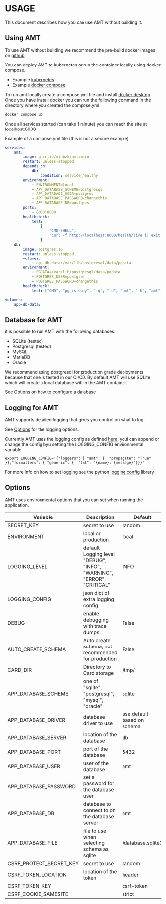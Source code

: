 # USAGE

This document describes how you can use AMT without building it.

## Using AMT

To use AMT without building we recommend the pre-build docker images on [github](https://github.com/MinBZK/amt/pkgs/container/amt).

You can deploy AMT to kubernetes or run the container locally using docker compose.

-   Example [kubernetes](https://github.com/MinBZK/ai-validation-infra/tree/main/apps/amt)
-   Example [docker compose](./compose.yml)

To run amt locally create a compose.yml file and install [docker desktop](https://www.docker.com/products/docker-desktop/). Once you have install docker you can run the following command in the directory where you created the compose.yml

```bash
docker compose up
```

Once all services started (can take 1 minute) you can reach the site at localhost:8000

Example of a compose.yml file (this is not a secure example)

```yml
services:
    amt:
        image: ghcr.io/minbzk/amt:main
        restart: unless-stopped
        depends_on:
            db:
                condition: service_healthy
        environment:
            - ENVIRONMENT=local
            - APP_DATABASE_SCHEME=postgresql
            - APP_DATABASE_USER=postgres
            - APP_DATABASE_PASSWORD=changethis
            - APP_DATABASE_DB=postgres
        ports:
            - 8000:8000
        healthcheck:
            test:
                [
                    "CMD-SHELL",
                    "curl -f http://localhost:8000/health/live || exit 1",
                ]
    db:
        image: postgres:16
        restart: unless-stopped
        volumes:
            - app-db-data:/var/lib/postgresql/data/pgdata
        environment:
            - PGDATA=/var/lib/postgresql/data/pgdata
            - POSTGRES_USER=postgres
            - POSTGRES_PASSWORD=changethis
        healthcheck:
            test: ["CMD", "pg_isready", "-q", "-d", "amt", "-U", "amt"]

volumes:
    app-db-data:
```

## Database for AMT

it is possible to run AMT with the following databases:

-   SQLite (tested)
-   Postgresql (tested)
-   MySQL
-   MariaDB
-   Oracle

We recommend using postgresql for production grade deployments because that one is tested in our CI/CD. By default AMT will use SQLite which will create a local database within the AMT container.

See [Options](#Option) on how to configure a database

## Logging for AMT

AMT supports detailed logging that gives you control on what to log.

See [Options](#Option) for the logging options.

Currently AMT uses the logging config as defined [here](https://github.com/MinBZK/amt/blob/main/amt/core/log.py). youi can append or change the config byu setting the LOGGING_CONFIG environmental variable.

```shell
export LOGGING_CONFIG='{"loggers": { "amt": {  "propagate": "True" }},"formatters": { "generic": {  "fmt": "{name}: {message}"}}}'
```

For more info on how to set logging see the python [logging.config](https://docs.python.org/3/library/logging.config.html) library

## Options

AMT uses environmental options that you can set when running the application.

| Variable                | Description                                                           | Default                     |
| ----------------------- | --------------------------------------------------------------------- | --------------------------- |
| SECRET_KEY              | secret to use                                                         | random                      |
| ENVIRONMENT             | local or production                                                   | local                       |
| LOGGING_LEVEL           | default Logging level "DEBUG", "INFO", "WARNING", "ERROR", "CRITICAL" | INFO                        |
| LOGGING_CONFIG          | json dict of extra logging config                                     |                             |
| DEBUG                   | enable debugging with trace dumps                                     | False                       |
| AUTO_CREATE_SCHEMA      | Auto create schema, not recommended for production                    | False                       |
| CARD_DIR                | Directory to Card storage                                             | /tmp/                       |
| APP_DATABASE_SCHEME     | one of "sqlite", "postgresql", "mysql", "oracle"                      | sqlite                      |
| APP_DATABASE_DRIVER     | database driver to use                                                | use default based on schema |
| APP_DATABASE_SERVER     | location of the database                                              | db                          |
| APP_DATABASE_PORT       | port of the database                                                  | 5432                        |
| APP_DATABASE_USER       | user of the database                                                  | amt                         |
| APP_DATABASE_PASSWORD   | set a password for the database user                                  |
| APP_DATABASE_DB         | database to connect to on the database server                         | amt                         |
| APP_DATABASE_FILE       | file to use when selecting schema as sqlite                           | /database.sqlite3           |
| CSRF_PROTECT_SECRET_KEY | secret to use                                                         | random                      |
| CSRF_TOKEN_LOCATION     | location of the token                                                 | header                      |
| CSRF_TOKEN_KEY          |                                                                       | csrf-token                  |
| CSRF_COOKIE_SAMESITE    |                                                                       | strict                      |
